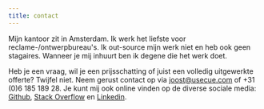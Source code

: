 ```yaml
---
title: contact
---
```


Mijn kantoor zit in Amsterdam. Ik werk het liefste voor reclame-/ontwerpbureau's. Ik out-source mijn werk niet en heb ook geen stagaires. Wanneer je mij inhuurt ben ik degene die het werk doet.

Heb je een vraag, wil je een prijsschatting of juist een volledig uitgewerkte offerte? Twijfel niet. Neem gerust contact op via [joost@usecue.com](mailto:joost@usecue.com) of +31 (0)6 185 189 28. Je kunt mij ook online vinden op de diverse sociale media: [Github](https://github.com/jhvanderschee), [Stack Overflow](http://stackoverflow.com/users/2397550/joosts) en [Linkedin](https://www.linkedin.com/in/joost-van-der-schee-4b26682/).